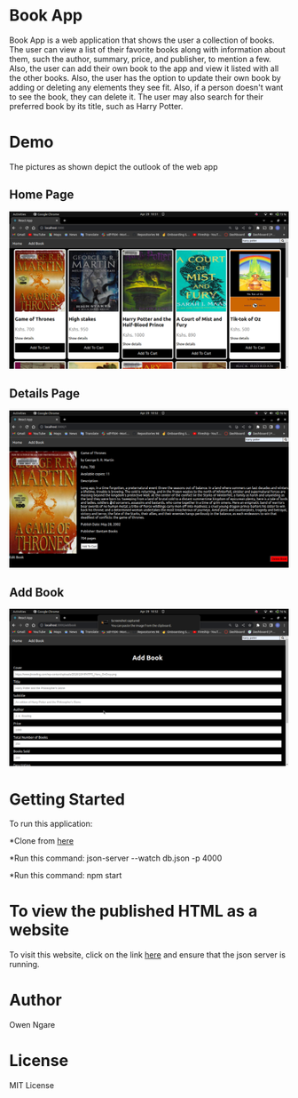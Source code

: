 # Book App #
Book App is a web application that shows the user a collection of books. The user can view a list of their favorite books along with information about them, such the author, summary, price, and publisher, to mention a few. Also, the user can add their own book to the app and view it listed with all the other books. Also, the user has the option to update their own book by adding or deleting any elements they see fit. Also, if a person doesn't want to see the book, they can delete it. The user may also search for their preferred book by its title, such as Harry Potter.

# Demo #
The pictures as shown depict the outlook of the web app
## Home Page ##
![Home Page](./media/Homepage.png)

## Details Page ##
![Show Details](./media/Detailspage.png)

## Add Book ##
![Add Book](./media/AddBook.png)


# Getting Started #
To run this application:

*Clone from [here](https://github.com/Ngaremaina/Code-Challenge-2)

*Run this command: json-server --watch db.json -p 4000

*Run this command: npm start

# To view the published HTML as a website #
To visit this website, click on the link [here](https://github.com/Ngaremaina/Code-Challenge-2) and ensure that the json server is running.


# Author #
Owen Ngare

# License #
MIT License

